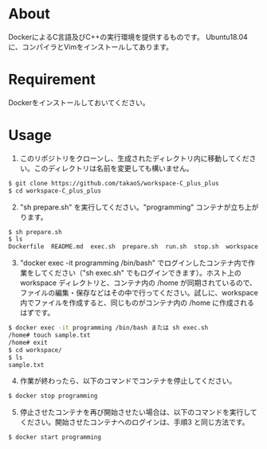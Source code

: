 # About

DockerによるC言語及びC++の実行環境を提供するものです。
Ubuntu18.04に、コンパイラとVimをインストールしてあります。

# Requirement

Dockerをインストールしておいてください。

# Usage

1. このリポジトリをクローンし、生成されたディレクトリ内に移動してください。このディレクトリは名前を変更しても構いません。
```bash
$ git clone https://github.com/takaoS/workspace-C_plus_plus
$ cd workspace-C_plus_plus
```

2. "sh prepare.sh" を実行してください。"programming" コンテナが立ち上がります。
```bash
$ sh prepare.sh
$ ls
Dockerfile  README.md  exec.sh  prepare.sh  run.sh  stop.sh  workspace
```

3. "docker exec -it programming /bin/bash" でログインしたコンテナ内で作業をしてください（"sh exec.sh" でもログインできます）。ホスト上の workspace ディレクトリと、コンテナ内の /home が同期されているので、ファイルの編集・保存などはその中で行ってください。試しに、workspace 内でファイルを作成すると、同じものがコンテナ内の /home に作成されるはずです。
```bash
$ docker exec -it programming /bin/bash または sh exec.sh
/home# touch sample.txt
/home# exit
$ cd workspace/
$ ls
sample.txt
```

4. 作業が終わったら、以下のコマンドでコンテナを停止してください。
```bash
$ docker stop programming
```

5. 停止させたコンテナを再び開始させたい場合は、以下のコマンドを実行してください。開始させたコンテナへのログインは、手順3 と同じ方法です。
```bash
$ docker start programming
```
